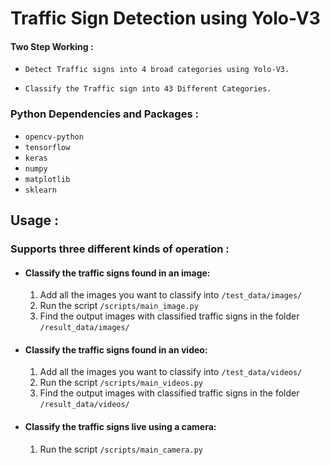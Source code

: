 # Traffic Sign Detection using Yolo-V3 #

#### Two Step Working : #####
  
  - `Detect Traffic signs into 4 broad categories using Yolo-V3.`
  
  - `Classify the Traffic sign into 43 Different Categories.`
  
### Python Dependencies and Packages : ###
  
  - `opencv-python`
  - `tensorflow`
  - `keras`
  - `numpy`
  - `matplotlib`
  - `sklearn`

## Usage : ##
  
  ### Supports three different kinds of operation :
  
  - #### Classify the traffic signs found in an image: ####
    
    1. Add all the images you want to classify into `/test_data/images/`
    2. Run the script `/scripts/main_image.py`
    3. Find the output images with classified traffic signs in the folder `/result_data/images/`

  - #### Classify the traffic signs found in an video: ####
  
    1. Add all the images you want to classify into `/test_data/videos/`
    2. Run the script `/scripts/main_videos.py`
    3. Find the output images with classified traffic signs in the folder `/result_data/videos/`

  - #### Classify the traffic signs live using a camera: ###
    
    1. Run the script `/scripts/main_camera.py`
